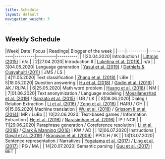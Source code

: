 ```yaml
---
title: Schedule
layout: default
navigation_weight: 3
---
```


## Weekly Schedule

|Week|      Date| Focus    |  Readings| Blogger of the week |
|----|----------|----------|----------|----------|----------|
|      1|20.04.2020| Introduction I | [Littman (2015)](https://www.nature.com/articles/nature14540) | n/a |
|      2|27.04.2020| Introduction II | [Luketina et al. (2019) ](https://www.ijcai.org/Proceedings/2019/880) | n/a |
|      3|04.05.2020| Language generation | [Yasui et al. (2019)](https://www.aclweb.org/anthology/P19-2056/) / [Dethlefs & Cuayahuitl (2011)](https://dl.acm.org/doi/10.5555/2002736.2002863) | JMS / LS |  
|      4|11.05.2020| Text classification | [Zhang et al. (2018)](https://www.aaai.org/ocs/index.php/AAAI/AAAI18/paper/viewPaper/16537) | LiBe | 
|      5|18.05.2020| Question answering | [Hu et al. (2018)](https://www.aclweb.org/anthology/D18-1361/) / [Godin et al. (2019)](https://www.aclweb.org/anthology/N19-2016/) | AK / RLPA | 
|      6|25.05.2020| Math word problem | [Huang et al. (2018)](https://www.aclweb.org/anthology/C18-1018/) | NM | 
|      7|01.06.2020| Text anonymization / Language modeling | [Mosallanezhad et al. (2019)](https://www.aclweb.org/anthology/D19-1240/)  / [Ranzato et al. (2015)](https://arxiv.org/abs/1511.06732) | UB / LK | 
|      8|08.06.2020| Dialog / Relation Extraction | [Li et al. (2016)](https://www.aclweb.org/anthology/D16-1127/) / [Zeng et al. (2018)](https://www.aaai.org/ocs/index.php/AAAI/AAAI18/paper/viewPaper/16257) | HARU / GH | 
|      9|15.06.2020| Machine translation | [Wu et al. (2018)](https://www.aclweb.org/anthology/D18-1397/) / [Grissom II et al. (2014)](https://www.aclweb.org/anthology/D14-1140/)| MR / LuBo | 
|     10|22.06.2020| Text-based games / Information Extraction   | [He et al. (2016)](https://www.aclweb.org/anthology/P16-1153/) / [Narasimhan et al. (2016)](https://www.aclweb.org/anthology/D16-1261/) | IP / NCK | 
|     11|29.06.2020| Paraphrase generation / Coreference resolution | [Li et al. (2018)](https://www.aclweb.org/anthology/D18-1421/) / [Clark & Manning (2016)](https://www.aclweb.org/anthology/D16-1245/) | KW / AD | 
|     12|06.07.2020|  Instructions | [Goyal et al. (2019)](https://www.ijcai.org/Proceedings/2019/331) / [Branavan et al. (2009)](https://dl.acm.org/doi/10.5555/1687878.1687892) | PPDLH / IK | 
|     13|13.07.2020| Sentence representation / Narratives | [Yogatama et al. (2017)](https://ora.ox.ac.uk/objects/uuid:80addb02-bca0-44a3-b272-23a68417e66a) / [Ling et al. (2017)](https://www.aclweb.org/anthology/I17-1090/) | PG / MA | 
|     14|20.07.2020| Semantic parsing | [Guu et al. (2017)](https://www.aclweb.org/anthology/P17-1097/)  | BET | 





